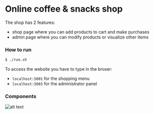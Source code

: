 # Online coffee & snacks shop

The shop has 2 features: 
  - shop page where you can add products to cart and make purchases
  - admin page where you can modify products or visualize other items
  
### How to run

```sh
$ ./run.sh
```
To access the website you have to type in the broser:
  - `localhost:5001` for the shopping menu
  - `localhost:5003` for the administrator panel
  
### Components
![alt text](https://pasteboard.co/J1Q1w2e.jpg)

